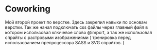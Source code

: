 # Coworking

Мой второй проект по верстке. Здесь закрепил навыки по основам верстки. Так же начал подключать css файлы через главный файл в котором использовал ключевое слово @import,
а так же использовал спрайты с растровыми изображениями ( тренировка перед использованием препроцессора SASS и SVG спрайтов. )

